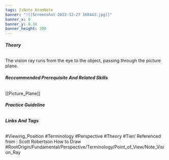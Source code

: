 ```yaml
---
tags: IsNote AtomNote 
banner: "![[Screenshot 2022-12-27 160443.jpg]]"
banner_x: 0
banner_y: 0.34
banner_height: 200
---
```


###### **_Theory_**
The vision ray runs from the eye to the object, passing through the picture plane. 

###### **_Reccommended Prerequisite And Related Skills_**
[[Picture_Plane]]
###### **_Practice Guideline_**

###### **_Links And Tags_**
#Viewing_Position #Terminology #Perspective #Theory #Tier/
Referenced from : Scott Robertson How to Draw
#RootOrigin/Fundamental/Perspective/Terminology/Point_of_View/Note_Vision_Ray
